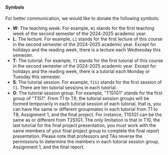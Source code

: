 #### Symbols

For better communication, we would like to donate the following symbols. 

- **W**: The teaching week. For example, ``W1`` stands for the first teaching week of the second semester of the 2024-2025 academic year. 
- **L**: The lecture. For example, ``L1`` stands for the first lecture of this course in the second semester of the 2024-2025 academic year. Except for holidays and the reading week, there is a lecture each Wednesday this semester. 
- **T**: The tutorial. For example, ``T1`` stands for the first tutorial of this course in the second semester of the 2024-2025 academic year. Except for holidays and the reading week, there is a tutorial each Monday or Tuesday this semester. 
- **S**: The tutorial session. For example, ``T1S1`` stands for the first session of ``T1``. There are ten tutorial sessions in each tutorial. 
- **G**: The tutorial session group. For example, "T1S1G1" stands for the first group of "T1S1". From T1 to T8, the tutorial session groups will be formed temporarily in each tutorial session of each tutorial, that is, you can have the same or different groupmates in each tutorial from T1 to T8, Assignment 1, and the final project. For instance, T1S1G1 can be the same as or different from T2S1G1. The only limitation is that in T10, the last tutorial for the final project presentation, you must work with the same members of your final project group to complete the final report presentation. Please note that professors and TAs reverse the permissions to determine the members in each tutorial session group, Assignment 1, and the final report. 
